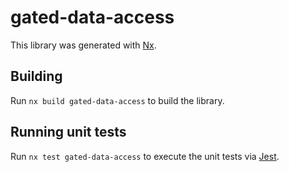# gated-data-access

This library was generated with [Nx](https://nx.dev).

## Building

Run `nx build gated-data-access` to build the library.

## Running unit tests

Run `nx test gated-data-access` to execute the unit tests via [Jest](https://jestjs.io).
